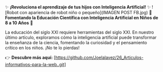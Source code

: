 ✨ **¡Revoluciona el aprendizaje de tus hijos con Inteligencia Artificial!** ✨
![Robot con apariencia de robot niño o pequeño](IMAGEN POST FB.jpg)
🔬 **Fomentando la Educación Científica con Inteligencia Artificial en Niños de 8 a 10 Años** 🔬

La educación del siglo XXI requiere herramientas del siglo XXI. En nuestro último artículo, exploramos cómo la inteligencia artificial puede transformar la enseñanza de la ciencia, fomentando la curiosidad y el pensamiento crítico en los niños. ¡No te lo pierdas!

👉 **Descubre más aquí:** [https://github.com/Joelalavez/26_Articulos-informativos-para-la-web..git]
